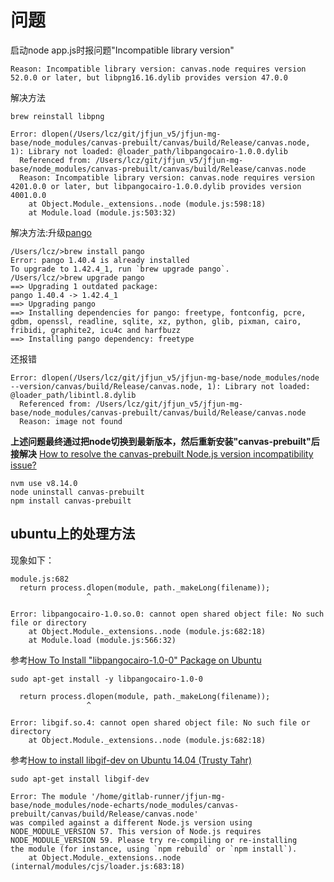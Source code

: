 # 问题
启动node app.js时报问题"Incompatible library version"
```
Reason: Incompatible library version: canvas.node requires version 52.0.0 or later, but libpng16.16.dylib provides version 47.0.0
```
解决方法
```
brew reinstall libpng
```

```
Error: dlopen(/Users/lcz/git/jfjun_v5/jfjun-mg-base/node_modules/canvas-prebuilt/canvas/build/Release/canvas.node, 1): Library not loaded: @loader_path/libpangocairo-1.0.0.dylib
  Referenced from: /Users/lcz/git/jfjun_v5/jfjun-mg-base/node_modules/canvas-prebuilt/canvas/build/Release/canvas.node
  Reason: Incompatible library version: canvas.node requires version 4201.0.0 or later, but libpangocairo-1.0.0.dylib provides version 4001.0.0
    at Object.Module._extensions..node (module.js:598:18)
    at Module.load (module.js:503:32)
```

解决方法:升级[pango](http://zoomadmin.com/HowToInstall/UbuntuPackage/libpangocairo-1.0-0)
```
/Users/lcz/>brew install pango
Error: pango 1.40.4 is already installed
To upgrade to 1.42.4_1, run `brew upgrade pango`.
/Users/lcz/>brew upgrade pango
==> Upgrading 1 outdated package:
pango 1.40.4 -> 1.42.4_1
==> Upgrading pango
==> Installing dependencies for pango: freetype, fontconfig, pcre, gdbm, openssl, readline, sqlite, xz, python, glib, pixman, cairo, fribidi, graphite2, icu4c and harfbuzz
==> Installing pango dependency: freetype
```
还报错
```
Error: dlopen(/Users/lcz/git/jfjun_v5/jfjun-mg-base/node_modules/node --version/canvas/build/Release/canvas.node, 1): Library not loaded: @loader_path/libintl.8.dylib
  Referenced from: /Users/lcz/git/jfjun_v5/jfjun-mg-base/node_modules/canvas-prebuilt/canvas/build/Release/canvas.node
  Reason: image not found
```


**上述问题最终通过把node切换到最新版本，然后重新安装"canvas-prebuilt"后接解决**
[How to resolve the canvas-prebuilt Node.js version incompatibility issue?](https://stackoverflow.com/questions/47301017/how-to-resolve-the-canvas-prebuilt-node-js-version-incompatibility-issue)

```
nvm use v8.14.0
node uninstall canvas-prebuilt
npm install canvas-prebuilt
```

## ubuntu上的处理方法
现象如下：
```
module.js:682
  return process.dlopen(module, path._makeLong(filename));
                 ^

Error: libpangocairo-1.0.so.0: cannot open shared object file: No such file or directory
    at Object.Module._extensions..node (module.js:682:18)
    at Module.load (module.js:566:32)
```

参考[How To Install "libpangocairo-1.0-0" Package on Ubuntu](http://zoomadmin.com/HowToInstall/UbuntuPackage/libpangocairo-1.0-0)
```
sudo apt-get install -y libpangocairo-1.0-0
```

```
  return process.dlopen(module, path._makeLong(filename));
                 ^

Error: libgif.so.4: cannot open shared object file: No such file or directory
    at Object.Module._extensions..node (module.js:682:18)
```
参考[How to install libgif-dev on Ubuntu 14.04 (Trusty Tahr)](https://www.howtoinstall.co/en/ubuntu/trusty/libgif-dev)
```
sudo apt-get install libgif-dev
```

```
Error: The module '/home/gitlab-runner/jfjun-mg-base/node_modules/node-echarts/node_modules/canvas-prebuilt/canvas/build/Release/canvas.node'
was compiled against a different Node.js version using
NODE_MODULE_VERSION 57. This version of Node.js requires
NODE_MODULE_VERSION 59. Please try re-compiling or re-installing
the module (for instance, using `npm rebuild` or `npm install`).
    at Object.Module._extensions..node (internal/modules/cjs/loader.js:683:18)
```